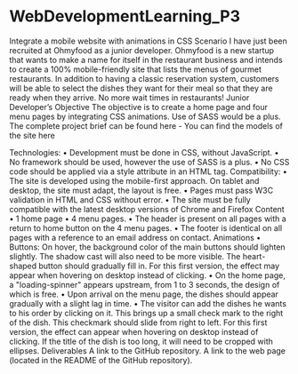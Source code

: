 # WebDevelopmentLearning_P3
Integrate a mobile website with animations in CSS
Scenario
I have just been recruited at Ohmyfood as a junior developer. 
Ohmyfood is a new startup that wants to make a name for itself in the restaurant business and intends to create a 100% mobile-friendly site that lists the menus of gourmet restaurants. In addition to having a classic reservation system, customers will be able to select the dishes they want for their meal so that they are ready when they arrive. No more wait times in restaurants!
Junior Developer’s Objective
The objective is to create a home page and four menu pages by integrating CSS animations. Use of SASS would be a plus.
The complete project brief can be found here - You can find the models of the site here

Technologies:
• Development must be done in CSS, without JavaScript.
• No framework should be used, however the use of SASS is a plus.
• No CSS code should be applied via a style attribute in an HTML tag.
Compatibility:
• The site is developed using the mobile-first approach. On tablet and desktop, the site must adapt, the layout is free.
• Pages must pass W3C validation in HTML and CSS without error.
• The site must be fully compatible with the latest desktop versions of Chrome and Firefox
Content
• 1 home page
• 4 menu pages.
• The header is present on all pages with a return to home button on the 4 menu pages.
• The footer is identical on all pages with a reference to an email address on contact.
Animations
• Buttons: On hover, the background color of the main buttons should lighten slightly. The shadow cast will also need to be more visible. The heart-shaped button should gradually fill in. For this first version, the effect may appear when hovering on desktop instead of clicking.
• On the home page, a "loading-spinner" appears upstream, from 1 to 3 seconds, the design of which is free.
• Upon arrival on the menu page, the dishes should appear gradually with a slight lag in time.
• The visitor can add the dishes he wants to his order by clicking on it. This brings up a small check mark to the right of the dish. This checkmark should slide from right to left. For this first version, the effect can appear when hovering on desktop instead of clicking. If the title of the dish is too long, it will need to be cropped with ellipses.
Deliverables
A link to the GitHub repository.
A link to the web page (located in the README of the GitHub repository). 
